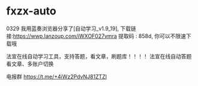 # fxzx-auto
0329
我用蓝奏浏览器分享了[自动学习_v1.9_19], 下载链接:https://wwp.lanzoup.com/iWXOF027vmra  提取码 : 858d, 你可以不限速下载哦


法宣在线自动学习工具，支持答题，看文章，刷题库！！！！
法宣在线自动答题看文章、多账户切换

电报群 https://t.me/+4iWz2PdvNJ81ZTZl
